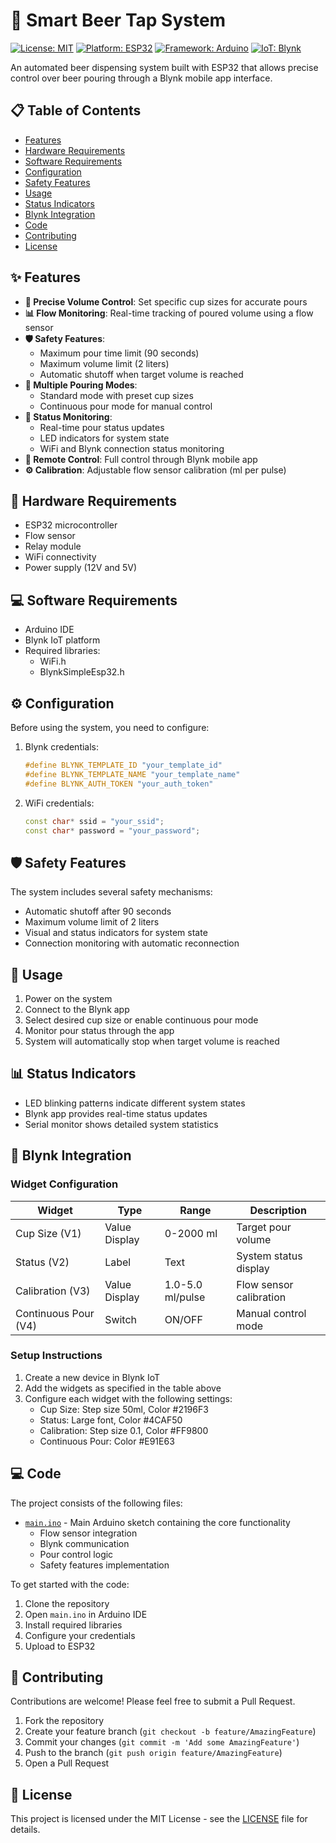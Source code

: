 # 🍺 Smart Beer Tap System

[![License: MIT](https://img.shields.io/badge/License-MIT-yellow.svg)](https://opensource.org/licenses/MIT)
[![Platform: ESP32](https://img.shields.io/badge/Platform-ESP32-blue.svg)](https://www.espressif.com/en/products/socs/esp32)
[![Framework: Arduino](https://img.shields.io/badge/Framework-Arduino-00979D.svg)](https://www.arduino.cc/)
[![IoT: Blynk](https://img.shields.io/badge/IoT-Blynk-00A0E0.svg)](https://blynk.io/)

An automated beer dispensing system built with ESP32 that allows precise control over beer pouring through a Blynk mobile app interface.

## 📋 Table of Contents

- [Features](#-features)
- [Hardware Requirements](#-hardware-requirements)
- [Software Requirements](#-software-requirements)
- [Configuration](#-configuration)
- [Safety Features](#-safety-features)
- [Usage](#-usage)
- [Status Indicators](#-status-indicators)
- [Blynk Integration](#-blynk-integration)
- [Code](#-code)
- [Contributing](#-contributing)
- [License](#-license)

## ✨ Features

- **🎯 Precise Volume Control**: Set specific cup sizes for accurate pours
- **📊 Flow Monitoring**: Real-time tracking of poured volume using a flow sensor
- **🛡️ Safety Features**:
  - Maximum pour time limit (90 seconds)
  - Maximum volume limit (2 liters)
  - Automatic shutoff when target volume is reached
- **🔄 Multiple Pouring Modes**:
  - Standard mode with preset cup sizes
  - Continuous pour mode for manual control
- **📱 Status Monitoring**:
  - Real-time pour status updates
  - LED indicators for system state
  - WiFi and Blynk connection status monitoring
- **📲 Remote Control**: Full control through Blynk mobile app
- **⚙️ Calibration**: Adjustable flow sensor calibration (ml per pulse)

## 🔧 Hardware Requirements

- ESP32 microcontroller
- Flow sensor
- Relay module
- WiFi connectivity
- Power supply (12V and 5V)

## 💻 Software Requirements

- Arduino IDE
- Blynk IoT platform
- Required libraries:
  - WiFi.h
  - BlynkSimpleEsp32.h

## ⚙️ Configuration

Before using the system, you need to configure:

1. Blynk credentials:

   ```cpp
   #define BLYNK_TEMPLATE_ID "your_template_id"
   #define BLYNK_TEMPLATE_NAME "your_template_name"
   #define BLYNK_AUTH_TOKEN "your_auth_token"
   ```

2. WiFi credentials:
   ```cpp
   const char* ssid = "your_ssid";
   const char* password = "your_password";
   ```

## 🛡️ Safety Features

The system includes several safety mechanisms:

- Automatic shutoff after 90 seconds
- Maximum volume limit of 2 liters
- Visual and status indicators for system state
- Connection monitoring with automatic reconnection

## 📖 Usage

1. Power on the system
2. Connect to the Blynk app
3. Select desired cup size or enable continuous pour mode
4. Monitor pour status through the app
5. System will automatically stop when target volume is reached

## 📊 Status Indicators

- LED blinking patterns indicate different system states
- Blynk app provides real-time status updates
- Serial monitor shows detailed system statistics

## 📱 Blynk Integration

### Widget Configuration

| Widget               | Type          | Range            | Description             |
| -------------------- | ------------- | ---------------- | ----------------------- |
| Cup Size (V1)        | Value Display | 0-2000 ml        | Target pour volume      |
| Status (V2)          | Label         | Text             | System status display   |
| Calibration (V3)     | Value Display | 1.0-5.0 ml/pulse | Flow sensor calibration |
| Continuous Pour (V4) | Switch        | ON/OFF           | Manual control mode     |

### Setup Instructions

1. Create a new device in Blynk IoT
2. Add the widgets as specified in the table above
3. Configure each widget with the following settings:
   - Cup Size: Step size 50ml, Color #2196F3
   - Status: Large font, Color #4CAF50
   - Calibration: Step size 0.1, Color #FF9800
   - Continuous Pour: Color #E91E63

## 💻 Code

The project consists of the following files:

- [`main.ino`](main.ino) - Main Arduino sketch containing the core functionality
  - Flow sensor integration
  - Blynk communication
  - Pour control logic
  - Safety features implementation

To get started with the code:

1. Clone the repository
2. Open `main.ino` in Arduino IDE
3. Install required libraries
4. Configure your credentials
5. Upload to ESP32

## 🤝 Contributing

Contributions are welcome! Please feel free to submit a Pull Request.

1. Fork the repository
2. Create your feature branch (`git checkout -b feature/AmazingFeature`)
3. Commit your changes (`git commit -m 'Add some AmazingFeature'`)
4. Push to the branch (`git push origin feature/AmazingFeature`)
5. Open a Pull Request

## 📄 License

This project is licensed under the MIT License - see the [LICENSE](LICENSE) file for details.

